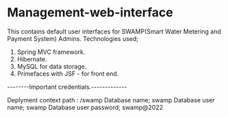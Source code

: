 # Management-web-interface
This contains default user interfaces for SWAMP(Smart Water Metering and Payment System) Admins.
Technologies used;

1. Spring MVC framework.
2. Hibernate.
3. MySQL for data storage.
4. Primefaces with JSF - for front end.

--------Important credentials.-------------

Deplyment context path : /swamp
Database name; swamp
Database user name; swamp
Database user password; swamp@2022



